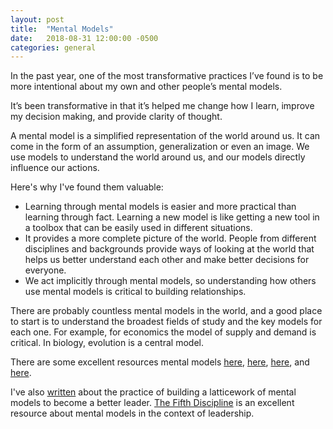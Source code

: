 ```yaml
---
layout: post
title:  "Mental Models"
date:   2018-08-31 12:00:00 -0500
categories: general
---
```


In the past year, one of the most transformative practices I’ve found is to be more intentional about my own and other people’s mental models.

It’s been transformative in that it’s helped me change how I learn, improve my decision making, and provide clarity of thought. 

A mental model is a simplified representation of the world around us. It can come in the form of an assumption, generalization or even an image. We use models to understand the world around us, and our models directly influence our actions. 

Here's why I've found them valuable:
* Learning through mental models is easier and more practical than learning through fact. Learning a new model is like getting a new tool in a toolbox that can be easily used in different situations. 
* It provides a more complete picture of the world. People from different disciplines and backgrounds provide ways of looking at the world that helps us better understand each other and make better decisions for everyone. 
* We act implicitly through mental models, so understanding how others use mental models is critical to building relationships.

There are probably countless mental models in the world, and a good place to start is to understand the broadest fields of study and the key models for each one. For example, for economics the model of supply and demand is critical. In biology, evolution is a central model.

There are some excellent resources mental models [here](https://jamesclear.com/mental-models), [here](https://www.fs.blog/mental-models/), [here](https://medium.com/@yegg/mental-models-i-find-repeatedly-useful-936f1cc405d), and [here](http://www.defmacro.org/2016/12/22/models.htm). 
 
I've also [written](http://tarunsachdeva.com/blog/frameworks/2018/08/29/mental-models-for-leadership.html) about the practice of building a latticework of mental models to become a better leader. [The Fifth Discipline](https://www.amazon.com/Fifth-Discipline-Practice-Learning-Organization/dp/0385517254) is an excellent resource about mental models in the context of leadership. 